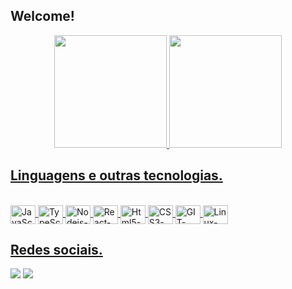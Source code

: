 ## Welcome!
  <div align="center"> 
    <a href="https://github.com/gabrielarrupes">
    <img height="180em" src="https://github-readme-stats.vercel.app/api?username=gabrielarrupes&show_icons=true&theme=calm&include_all_commits=true&count_private=true"/>
    <img height="180em" src="https://github-readme-stats.vercel.app/api/top-langs/?username=gabrielarrupes&layout=compact&langs_count=7&theme=calm"/>
  </div>
  
 ## Linguagens e outras tecnologias.
  
   <div style="display: inline_block"><br>
    <img align="center" alt="JavaScript-icon" height="30" width="40" src="https://cdn.jsdelivr.net/gh/devicons/devicon/icons/javascript/javascript-original.svg"/>
    <img align="center" alt="TypeScript-icon" height="30" width="40" src="https://cdn.jsdelivr.net/gh/devicons/devicon/icons/typescript/typescript-original.svg"/>
    <img align="center" alt="Nodejs-icon" height="30" width="40" src="https://cdn.jsdelivr.net/gh/devicons/devicon/icons/nodejs/nodejs-original.svg"/>
    <img align="center" alt="React-icon" height="30" width="40" src="https://cdn.jsdelivr.net/gh/devicons/devicon/icons/react/react-original.svg"/>
    <img align="center" alt="Html5-icon" height="30" width="40" src="https://cdn.jsdelivr.net/gh/devicons/devicon/icons/html5/html5-original.svg"/>
    <img align="center" alt="CSS3-icon" height="30" width="40" src="https://cdn.jsdelivr.net/gh/devicons/devicon/icons/css3/css3-original.svg"/>
    <img align="center" alt="GIT-icon" height="30" width="40"src="https://cdn.jsdelivr.net/gh/devicons/devicon/icons/git/git-original.svg"/>
    <img align="center" alt="Linux-icon" height="30" width="40" src="https://cdn.jsdelivr.net/gh/devicons/devicon/icons/linux/linux-original.svg"/>
   </div>  
   
## Redes sociais.
   <div>
    <a href="linkedin.com/in/gabriela-arrupes" target="_blank"><img src="https://img.shields.io/badge/-LinkedIn-%230077B5?style=for-the-badge&logo=linkedin&logoColor=white" target="_blank"></a> 
    <a href = "mailto:gabrielarrupes@gmail.com" target="_blank"> <img src="https://img.shields.io/badge/-Gmail-%23333?style=for-the-badge&logo=gmail&logoColor=white" target="_blank"></a>
     
     
   </div>

